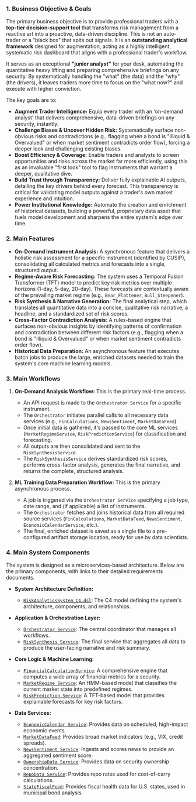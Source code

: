 ### **1. Business Objective & Goals**

The primary business objective is to provide professional traders with a **top-tier decision-support tool** that transforms risk management from a reactive art into a proactive, data-driven discipline. This is not an auto-trader or a "black box" that spits out signals. It is an **outstanding analytical framework** designed for augmentation, acting as a highly intelligent, systematic risk dashboard that aligns with a professional trader's workflow.

It serves as an exceptional **"junior analyst"** for your desk, automating the quantitative heavy lifting and preparing comprehensive briefings on any security. By systematically handling the "what" (the data) and the "why" (the drivers), it leaves traders more time to focus on the "what now?" and execute with higher conviction.

The key goals are to:

*   **Augment Trader Intelligence:** Equip every trader with an 'on-demand analyst' that delivers comprehensive, data-driven briefings on any security, instantly.
*   **Challenge Biases & Uncover Hidden Risk:** Systematically surface non-obvious risks and contradictions (e.g., flagging when a bond is "Illiquid & Overvalued" or when market sentiment contradicts order flow), forcing a deeper look and challenging existing biases.
*   **Boost Efficiency & Coverage:** Enable traders and analysts to screen opportunities and risks across the market far more efficiently, using this as an invaluable "first look" tool to flag instruments that warrant a deeper, qualitative dive.
*   **Build Trust through Transparency:** Deliver fully explainable AI outputs, detailing the key drivers behind every forecast. This transparency is critical for validating model outputs against a trader's own market experience and intuition.
*   **Power Institutional Knowledge:** Automate the creation and enrichment of historical datasets, building a powerful, proprietary data asset that fuels model development and sharpens the entire system's edge over time.

### **2. Main Features**

*   **On-Demand Instrument Analysis:** A synchronous feature that delivers a holistic risk assessment for a specific instrument (identified by CUSIP), consolidating all calculated metrics and forecasts into a single, structured output.
*   **Regime-Aware Risk Forecasting:** The system uses a Temporal Fusion Transformer (TFT) model to predict key risk metrics over multiple horizons (1-day, 5-day, 20-day). These forecasts are contextually aware of the prevailing market regime (e.g., `Bear_Flattener`, `Bull_Steepener`).
*   **Risk Synthesis & Narrative Generation:** The final analytical step, which translates all quantitative data into a concise, qualitative risk narrative, a headline, and a standardized set of risk scores.
*   **Cross-Factor Contradiction Analysis:** A rules-based engine that surfaces non-obvious insights by identifying patterns of confirmation and contradiction between different risk factors (e.g., flagging when a bond is "Illiquid & Overvalued" or when market sentiment contradicts order flow).
*   **Historical Data Preparation:** An asynchronous feature that executes batch jobs to produce the large, enriched datasets needed to train the system's core machine learning models.

### **3. Main Workflows**

1.  **On-Demand Analysis Workflow:** This is the primary real-time process.
    *   An API request is made to the `Orchestrator Service` for a specific instrument.
    *   The `Orchestrator` initiates parallel calls to all necessary data services (e.g., `FinCalculations`, `NewsSentiment`, `MarketDataFeed`).
    *   Once initial data is gathered, it's passed to the core ML services (`MarketRegimeService`, `RiskPredictionService`) for classification and forecasting.
    *   All outputs are then consolidated and sent to the `RiskSynthesisService`.
    *   The `RiskSynthesisService` derives standardized risk scores, performs cross-factor analysis, generates the final narrative, and returns the complete, structured analysis.

2.  **ML Training Data Preparation Workflow:** This is the primary asynchronous process.
    *   A job is triggered via the `Orchestrator Service` specifying a job type, date range, and (if applicable) a list of instruments.
    *   The `Orchestrator` fetches and joins historical data from all required source services (`FinCalculations`, `MarketDataFeed`, `NewsSentiment`, `EconomicCalendarService`, etc.).
    *   The final, enriched dataset is saved as a single file to a pre-configured artifact storage location, ready for use by data scientists.

### **4. Main System Components**

The system is designed as a microservices-based architecture. Below are the primary components, with links to their detailed requirements documents.

*   **System Architecture Definition:**
    *   [`RiskAnalyticsSystem_C4.dsl`](./playground/risk-analytics-agent/ai_docs/1_architecture/RiskAnalyticsSystem_C4.dsl): The C4 model defining the system's architecture, components, and relationships.

*   **Application & Orchestration Layer:**
    *   [`Orchestrator Service`](./playground/risk-analytics-agent/ai_docs/4_application_layer/OrchestratorService.md): The central coordinator that manages all workflows.
    *   [`RiskSynthesis Service`](./playground/risk-analytics-agent/ai_docs/4_application_layer/RiskSynthesisService.md): The final service that aggregates all data to produce the user-facing narrative and risk summary.

*   **Core Logic & Machine Learning:**
    *   [`FinancialCalculationService`](./playground/risk-analytics-agent/ai_docs/3_core_logic/FinancialCalculationService.md): A comprehensive engine that computes a wide array of financial metrics for a security.
    *   [`MarketRegime Service`](./playground/risk-analytics-agent/ai_docs/3_core_logic/MarketRegimeService.md): An HMM-based model that classifies the current market state into predefined regimes.
    *   [`RiskPrediction Service`](./playground/risk-analytics-agent/ai_docs/3_core_logic/RiskPredictionService.md): A TFT-based model that provides explainable forecasts for key risk factors.

*   **Data Services:**
    *   [`EconomicCalendar Service`](./playground/risk-analytics-agent/ai_docs/2_data_services/EconomicCalendarService.md): Provides data on scheduled, high-impact economic events.
    *   [`MarketDataFeed`](./playground/risk-analytics-agent/ai_docs/2_data_services/MarketDataFeed.md): Provides broad market indicators (e.g., VIX, credit spreads).
    *   [`NewsSentiment Service`](./playground/risk-analytics-agent/ai_docs/2_data_services/NewsSentimentService.md): Ingests and scores news to provide an aggregated sentiment score.
    *   [`OwnershipData Service`](./playground/risk-analytics-agent/ai_docs/2_data_services/OwnershipDataService.md): Provides data on security ownership concentration.
    *   [`RepoData Service`](./playground/risk-analytics-agent/ai_docs/2_data_services/RepoDataService.md): Provides repo rates used for cost-of-carry calculations.
    *   [`StateFiscalFeed`](./playground/risk-analytics-agent/ai_docs/2_data_services/StateFiscalFeed.md): Provides fiscal health data for U.S. states, used in municipal bond analysis. 